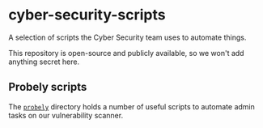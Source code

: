 # cyber-security-scripts
A selection of scripts the Cyber Security team uses to automate things.

This repository is open-source and publicly available, so we won't add anything secret here.

## Probely scripts

The [`probely`](probely/) directory holds a number of useful scripts to automate admin tasks on our vulnerability scanner.

